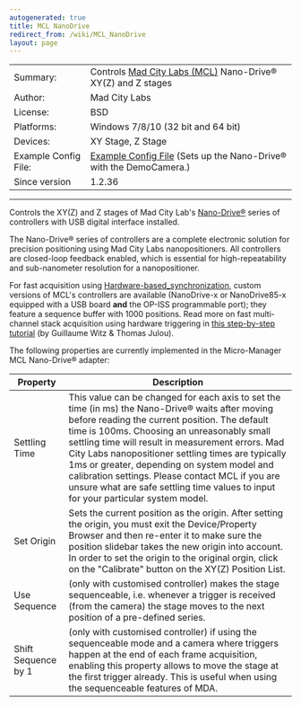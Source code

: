 ```yaml
---
autogenerated: true
title: MCL NanoDrive
redirect_from: /wiki/MCL_NanoDrive
layout: page
---
```


|                      |                                                                                                                   |
|----------------------|-------------------------------------------------------------------------------------------------------------------|
| Summary:             | Controls [Mad City Labs (MCL)](http://www.madcitylabs.com/) Nano-Drive® XY(Z) and Z stages                        |
| Author:              | Mad City Labs                                                                                                     |
| License:             | BSD                                                                                                               |
| Platforms:           | Windows 7/8/10 (32 bit and 64 bit)                                                                                |
| Devices:             | XY Stage, Z Stage                                                                                                 |
| Example Config File: | [Example Config File](media/MMConfig_MCL_NanoDrive.cfg) (Sets up the Nano-Drive® with the DemoCamera.) |
| Since version        | 1.2.36                                                                                                            |

------------------------------------------------------------------------

Controls the XY(Z) and Z stages of Mad City Lab's
[Nano-Drive®](http://www.madcitylabs.com/nanodrive.html) series of
controllers with USB digital interface installed.

The Nano-Drive® series of controllers are a complete electronic solution
for precision positioning using Mad City Labs nanopositioners. All
controllers are closed-loop feedback enabled, which is essential for
high-repeatability and sub-nanometer resolution for a nanopositioner.

For fast acquisition using
[Hardware-based\_synchronization](Hardware-based_synchronization),
custom versions of MCL's controllers are available (NanoDrive-x or
NanoDrive85-x equipped with a USB board **and** the OP-ISS programmable
port); they feature a sequence buffer with 1000 positions. Read more on
fast multi-channel stack acquisition using hardware triggering in [this
step-by-step
tutorial](https://github.com/vanNimwegenLab/MiM_NikonTi/blob/master/Docs/NikonTi_hardware_triggering.md)
(by Guillaume Witz & Thomas Julou).

The following properties are currently implemented in the Micro-Manager
MCL Nano-Drive® adapter:

| Property            | Description                                                                                                                                                                                                                                                                                                                                                                                                                                                                                         |
|---------------------|-----------------------------------------------------------------------------------------------------------------------------------------------------------------------------------------------------------------------------------------------------------------------------------------------------------------------------------------------------------------------------------------------------------------------------------------------------------------------------------------------------|
| Settling Time       | This value can be changed for each axis to set the time (in ms) the Nano-Drive® waits after moving before reading the current position. The default time is 100ms. Choosing an unreasonably small settling time will result in measurement errors. Mad City Labs nanopositioner settling times are typically 1ms or greater, depending on system model and calibration settings. Please contact MCL if you are unsure what are safe settling time values to input for your particular system model. |
| Set Origin          | Sets the current position as the origin. After setting the origin, you must exit the Device/Property Browser and then re-enter it to make sure the position slidebar takes the new origin into account. In order to set the origin to the original orgin, click on the "Calibrate" button on the XY(Z) Position List.                                                                                                                                                                               |
| Use Sequence        | (only with customised controller) makes the stage sequenceable, i.e. whenever a trigger is received (from the camera) the stage moves to the next position of a pre-defined series.                                                                                                                                                                                                                                                                                                                 |
| Shift Sequence by 1 | (only with customised controller) if using the sequenceable mode and a camera where triggers happen at the end of each frame acquisition, enabling this property allows to move the stage at the first trigger already. This is useful when using the sequenceable features of MDA.                                                                                                                                                                                                                 |

